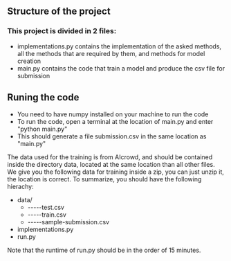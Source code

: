 ## Structure of the project

### This project is divided in 2 files:

- implementations.py contains the implementation of the asked methods, all the methods that are required by them, and methods for model creation
- main.py contains the code that train a model and produce the csv file for submission



## Runing the code

- You need to have numpy installed on your machine to run the code
- To run the code, open a terminal at the location of main.py and enter "python main.py"
- This should generate a file submission.csv in the same location as "main.py"


The data used for the training is from AIcrowd, and should be contained inside the directory data, located at the same location than all other files.
We give you the following data for training inside a zip, you can just unzip it, the location is correct. To summarize, you should have the following hierachy:

* data/
  * -----test.csv
  * -----train.csv
  * -----sample-submission.csv
* implementations.py
* run.py


Note that the runtime of run.py should be in the order of 15 minutes.










